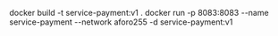 docker build -t service-payment:v1 .
docker run -p 8083:8083  --name service-payment --network aforo255 -d service-payment:v1